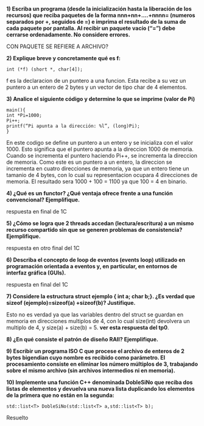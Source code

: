 **1) Escriba un programa (desde la inicialización hasta la liberación de los recursos) que reciba paquetes de la forma nnn+nn+....+nnnn= (numeros separados por +, seguidos de =) e imprima el resultado de la suma de cada paquete por pantalla. Al recibir un paquete vacío (“=”) debe cerrarse ordenadamente. No considere errores.**  

CON PAQUETE SE REFIERE A ARCHIVO?  


**2) Explique breve y concretamente qué es f:**  
```
int (*f) (short *, char[4]);
```

f es la declaracion de un puntero a una funcion. Esta recibe a su vez un puntero a un entero de 2 bytes y un vector de tipo char de 4 elementos.  

**3) Analice el siguiente código y determine lo que se imprime (valor de Pi)**  
```
main(){
int *Pi=1000;
Pi++;
printf(“Pi apunta a la dirección: %l”, (long)Pi);
}
```  

En este codigo se define un puntero a un entero y se inicializa con el valor 1000. Esto significa que el puntero apunta a la direccion 1000 de memoria. Cuando se incrementa el puntero haciendo Pi++, se incrementa la direccion de memoria. Como este es un puntero a un entero, la direccion se incrementa en cuatro direcciones de memoria, ya que un entero tiene un tamanio de 4 bytes, con lo cual su representacion ocupara 4 direcciones de memoria. El resultado sera 1000 + 100 = 1100 ya que 100 = 4 en binario.  

**4) ¿Qué es un functor? ¿Qué ventaja ofrece frente a una función convencional? Ejemplifique.**  

respuesta en final de 1C

**5) ¿Cómo se logra que 2 threads accedan (lectura/escritura) a un mismo recurso compartido sin que se generen problemas de consistencia? Ejemplifique.**    

respuesta en otro final del 1C

**6) Describa el concepto de loop de eventos (events loop) utilizado en programación orientada a eventos y, en particular, en entornos de interfaz gráfica (GUIs).**  

respuesta en final del 1C

**7) Considere la estructura struct ejemplo { int a; char b;}. ¿Es verdad que sizeof (ejemplo)=sizeof(a) +sizeof(b)? Justifique.**  

Esto no es verdad ya que las variables dentro del struct se guardan en memoria en direcciones multiplos de 4, con lo cual size(int) devolvera un multiplo de 4, y size(a) + size(b) = 5. **ver esta respuesta del tp0**.

**8) ¿En qué consiste el patrón de diseño RAII? Ejemplifique.**   


**9) Escribir un programa ISO C que procese el archivo de enteros de 2 bytes bigendian cuyo nombre es recibido como parámetro. El procesamiento consiste en eliminar los número múltiplos de 3, trabajando sobre el mismo archivo (sin archivos intermedios ni en memoria).**  


**10) Implemente una función C++ denominada DobleSiNo que reciba dos listas de elementos y
devuelva una nueva lista duplicando los elementos de la primera que no están en la
segunda:**  
```
std::list<T> DobleSiNo(std::list<T> a,std::list<T> b);
```  
Resuelto

